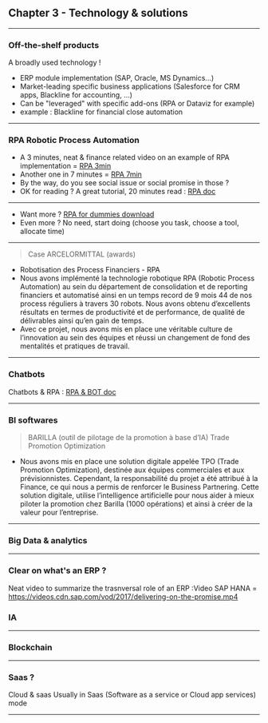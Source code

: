 ## Chapter 3 - Technology & solutions

----

### Off-the-shelf products 
A broadly used technology !   
- ERP module implementation (SAP, Oracle, MS Dynamics…)
- Market-leading specific business applications (Salesforce for CRM apps, Blackline for accounting, …)
- Can be "leveraged" with specific add-ons (RPA or Dataviz for example)
- example : Blackline for financial close automation 

----

### RPA Robotic Process Automation

- A 3 minutes, neat & finance related video on an example of RPA implementation = [RPA 3min](https://youtu.be/xW95yb6J1eU)
- Another one in 7 minutes = [RPA 7min](https://youtu.be/loOR-nz9DGY)
- By the way, do you see social issue or social promise in those ?
- OK for reading ? A great tutorial, 20 minutes read : [RPA doc](https://www.guru99.com/robotic-process-automation-tutorial.html)

----

- Want more ? [RPA for dummies download](https://www.nice.com/websites/rpa/assets/robotic_process_automation_for_dummies.pdf)
- Even more ? No need, start doing (choose you task, choose a tool, allocate time)

----

> Case ARCELORMITTAL (awards)
- Robotisation des Process Financiers - RPA
- Nous avons implémenté la technologie robotique RPA (Robotic Process Automation) au sein du département de consolidation et de reporting financiers et automatisé ainsi en un temps record
de 9 mois 44 de nos process réguliers à travers 30 robots. Nous avons obtenu d’excellents résultats en termes de productivité et de performance, de qualité de délivrables ainsi qu’en gain de temps.
- Avec ce projet, nous avons mis en place une véritable culture de l’innovation au sein des équipes et réussi un changement de fond des mentalités et pratiques de travail.

----
 
### Chatbots

Chatbots & RPA : [RPA & BOT doc](https://www.ibm.com/support/knowledgecenter/en/SSMGNY_10.0.0/com.ibm.wbpm.rpa.main.doc/topics/roadmaps_creating_bots.html)

----

### BI softwares

> BARILLA (outil de pilotage de la promotion à base d’IA) Trade Promotion Optimization
- Nous avons mis en place une solution digitale appelée TPO (Trade Promotion Optimization), destinée aux équipes commerciales et aux prévisionnistes. Cependant, la responsabilité du projet a été attribué à la Finance, ce qui nous a permis de renforcer le Business Partnering. Cette solution digitale, utilise l’intelligence artificielle pour nous aider à mieux piloter la promotion chez Barilla (1000 opérations) et ainsi à créer de la valeur pour l’entreprise.

----

### Big Data & analytics

----

### Clear on what's an ERP ?

Neat video to summarize the trasnversal role of an ERP :Video SAP HANA = https://videos.cdn.sap.com/vod/2017/delivering-on-the-promise.mp4


### IA

----

### Blockchain

----

### Saas ?
Cloud & saas
Usually in Saas (Software as a service or Cloud app services) mode 

----
